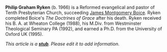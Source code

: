 **Philip Graham Ryken** (b. 1966) is a Reformed evangelical and
pastor of Tenth Presbyterian Church, succeeding
[James Montgomery Boice](James_Montgomery_Boice "James Montgomery Boice").
Ryken completed Boice's *The Doctrines of Grace* after his death.
Ryken received his B. A. at Wheaton College (1988), his M.Div. from
Westminster Theological Seminary PA (1992), and earned a Ph.D. from
the University of Oxford UK (1995).

*This article is a **[stub](http://www.theopedia.com/Category:Theopedia_stubs "Category:Theopedia stubs")**. Please edit it to add information.*


